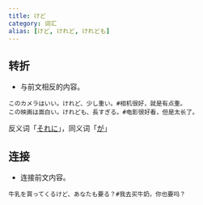 ```yaml
---
title: けど
category: 词汇
alias: [けど, けれど, けれども]
---
```


## 转折

- 与前文相反的内容。

```example
このカメラはいい。けれど、少し重い。#相机很好，就是有点重。
この映画は面白い。けれども、長すぎる。#电影很好看，但是太长了。
```

反义词「[それに](soreni#一致)」，同义词「[が](ga)」

## 连接

- 连接前文内容。

```example
牛乳を買ってくるけど、あなたも要る？#我去买牛奶，你也要吗？
```

